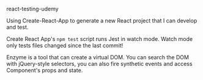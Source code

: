 react-testing-udemy

Using Create-React-App to generate a new React project that I can develop and test.

Create React App's `npm test` script runs Jest in watch mode. Watch mode only tests files changed since the last commit!

Enzyme is a tool that can create a virtual DOM. You can search the DOM with jQuery-style selectors, you can also fire synthetic events and access Component's props and state.
